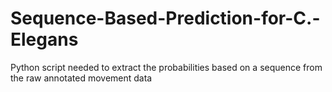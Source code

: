 # Sequence-Based-Prediction-for-C.-Elegans
Python script needed to extract the probabilities based on a sequence from the raw annotated movement data
